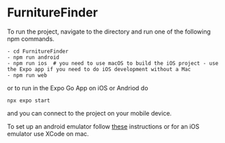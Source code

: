 # FurnitureFinder

To run the project, navigate to the directory and run one of the following npm commands.
```
- cd FurnitureFinder
- npm run android
- npm run ios  # you need to use macOS to build the iOS project - use the Expo app if you need to do iOS development without a Mac
- npm run web
```
or to run in the Expo Go App on iOS or Andriod do 
```
npx expo start
```
and you can connect to the project on your mobile device.

To set up an android emulator follow [these](https://docs.expo.dev/workflow/android-studio-emulator/) instructions or for an iOS emulator use XCode on mac.